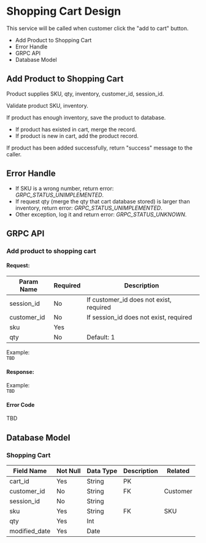 # Shopping Cart Design
This service will be called when customer click the "add to cart" button.
* Add Product to Shopping Cart
* Error Handle
* GRPC API
* Database Model

## Add Product to Shopping Cart
Product supplies SKU, qty, inventory, customer_id, session_id.

Validate product SKU, inventory.

If product has enough inventory, save the product to database.
- If product has existed in cart, merge the record.
- If product is new in cart, add the product record.

If product has been added successfully, return "success" message to the caller.

## Error Handle

- If SKU is a wrong number, return error: *GRPC_STATUS_UNIMPLEMENTED*.
- If request qty (merge the qty that cart database stored) is larger than inventory, return error: *GRPC_STATUS_UNIMPLEMENTED*.
- Other exception, log it and return error: *GRPC_STATUS_UNKNOWN*.

## GRPC API

### Add product to shopping cart

#### Request:  

Param Name | Required | Description
---------- | -------- | -----------
session_id | No | If customer_id does not exist, required
customer_id | No | If session_id does not exist, required
sku | Yes |
qty | No | Default: 1

Example:  
`TBD
`

#### Response:

Example:  
`TBD
`

#### Error Code
TBD

## Database Model

### Shopping Cart

Field Name | Not Null | Data Type | Description | Related
---------- | -------- | --------- | ----------- | -------
cart_id | Yes | String | PK |
customer_id | No | String | FK | Customer
session_id | No | String |  |
sku | Yes | String | FK | SKU
qty | Yes | Int | |
modified_date | Yes | Date | |
